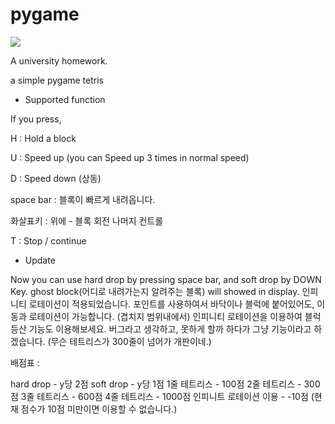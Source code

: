 # pygame

<img src = https://github.com/hajinhoe/pygame/blob/master/%EC%8A%A4%ED%81%AC%EB%A6%B0%EC%83%B7%2C%202017-05-20%2023-03-26.png>

A university homework.

a simple pygame tetris

* Supported function

If you press,


H : Hold a block

U : Speed up (you can Speed up 3 times in normal speed)

D : Speed down (상동)

space bar : 블록이 빠르게 내려옵니다.

화살표키 : 위에 - 블록 회전 나머지 컨트롤

T : Stop / continue

* Update

Now you can use hard drop by pressing space bar, and soft drop by DOWN Key.
ghost block(어디로 내려가는지 알려주는 블록) will showed in display.
인피니티 로테이션이 적용되었습니다. 포인트를 사용하여서 바닥이나 블럭에 붙어있어도, 이동과 로테이션이 가능합니다. (겹치지 범위내에서)
인피니티 로테이션을 이용하여 블럭 등산 기능도 이용해보세요. 버그라고 생각하고, 못하게 할까 하다가 그냥 기능이라고 하겠습니다.
(무슨 테트리스가 300줄이 넘어가 개판이네.)

배점표 :

hard drop - y당 2점
soft drop - y당 1점
1줄 테트리스 - 100점
2줄 테트리스 - 300점
3줄 테트리스 - 600점
4줄 테트리스 - 1000점
인피니트 로테이션 이용 - -10점 (현재 점수가 10점 미만이면 이용할 수 없습니다.)

